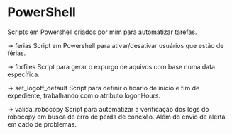 # PowerShell
Scripts em Powershell criados por mim para automatizar tarefas.

-> ferias
Script em Powershell para ativar/desativar usuários que estão de férias.

-> forfiles
Script para gerar o expurgo de aquivos com base numa data específica.

-> set_logoff_default
Script para definir o hoário de início e fim de expediente, trabalhando com o atributo logonHours.

-> valida_robocopy
Script para automatizar a verificação dos logs do robocopy em busca de erro de perda de conexão. Além do envio de alerta em cado de problemas.
